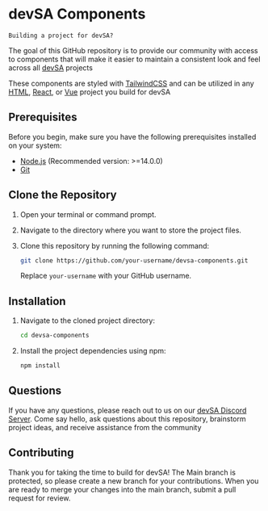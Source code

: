 # devSA Components

`Building a project for devSA?`

The goal of this GitHub repository is to provide our community with access to components that will make it easier to maintain a consistent look and feel across all [devSA](https://www.devsanantonio.com/) projects

These components are styled with [TailwindCSS](https://tailwindcss.com/) and can be utilized in any [HTML](https://developer.mozilla.org/en-US/docs/Learn/HTML), [React](https://react.dev/), or [Vue](https://vuejs.org/) project you build for devSA

## Prerequisites

Before you begin, make sure you have the following prerequisites installed on your system:

- [Node.js](https://nodejs.org/) (Recommended version: >=14.0.0)
- [Git](https://git-scm.com/)

## Clone the Repository

1. Open your terminal or command prompt.

2. Navigate to the directory where you want to store the project files.

3. Clone this repository by running the following command:
   ```bash
   git clone https://github.com/your-username/devsa-components.git
   ```
   Replace `your-username` with your GitHub username.

## Installation

1. Navigate to the cloned project directory:
   ```bash
   cd devsa-components
   ```

2. Install the project dependencies using npm:
   ```bash
   npm install
   ```

## Questions

If you have any questions, please reach out to us on our [devSA Discord Server](https://discord.gg/f3gnmjScW3). 
Come say hello, ask questions about this repository, brainstorm project ideas, and receive assistance from the community

## Contributing

Thank you for taking the time to build for devSA! The Main branch is protected, so please create a new branch for your contributions. When you are ready to merge your changes into the main branch, submit a pull request for review.